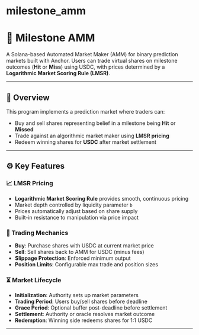 # milestone_amm

# 🎯 Milestone AMM

A Solana-based Automated Market Maker (AMM) for binary prediction markets built with Anchor. Users can trade virtual shares on milestone outcomes (**Hit** or **Miss**) using USDC, with prices determined by a **Logarithmic Market Scoring Rule (LMSR)**.

---

## 🧾 Overview

This program implements a prediction market where traders can:

- Buy and sell shares representing belief in a milestone being **Hit** or **Missed**
- Trade against an algorithmic market maker using **LMSR pricing**
- Redeem winning shares for **USDC** after market settlement

---

## ⚙️ Key Features

### 📈 LMSR Pricing

- **Logarithmic Market Scoring Rule** provides smooth, continuous pricing
- Market depth controlled by liquidity parameter `b`
- Prices automatically adjust based on share supply
- Built-in resistance to manipulation via price impact

### 💱 Trading Mechanics

- **Buy**: Purchase shares with USDC at current market price
- **Sell**: Sell shares back to AMM for USDC (minus fees)
- **Slippage Protection**: Enforced minimum output
- **Position Limits**: Configurable max trade and position sizes

### ⏳ Market Lifecycle

- **Initialization**: Authority sets up market parameters
- **Trading Period**: Users buy/sell shares before deadline
- **Grace Period**: Optional buffer post-deadline before settlement
- **Settlement**: Authority or oracle resolves market outcome
- **Redemption**: Winning side redeems shares for 1:1 USDC

---

